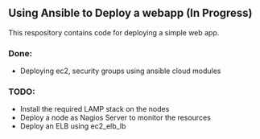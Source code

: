 ## Using Ansible to Deploy a webapp (In Progress)
This respository contains code for deploying a simple web app. 



### Done: 
- Deploying ec2, security groups using ansible cloud modules


### TODO: 
- Install the required LAMP stack on the nodes
- Deploy a node as Nagios Server to monitor the resources
- Deploy an ELB using ec2_elb_lb
 


